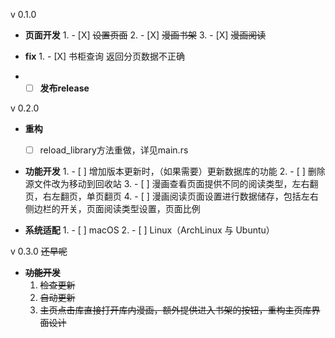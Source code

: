 v 0.1.0

* **页面开发**
    1.
        - [X] ~~设置页面~~
    2.
        - [X] ~~漫画书架~~
    3.
        - [X] ~~漫画阅读~~


* **fix**
    1.
        - [X] 书柜查询 返回分页数据不正确

*
    - [ ] **发布release**

v 0.2.0

* **重构**
    - [ ] reload_library方法重做，详见main.rs

* **功能开发**
    1.
        - [ ] 增加版本更新时，（如果需要）更新数据库的功能
    2.
        - [ ] 删除源文件改为移动到回收站
    3.
        - [ ] 漫画查看页面提供不同的阅读类型，左右翻页，右左翻页，单页翻页
    4.
        - [ ] 漫画阅读页面设置进行数据储存，包括左右侧边栏的开关，页面阅读类型设置，页面比例

* **系统适配**
    1.
        - [ ] macOS
    2.
        - [ ] Linux（ArchLinux 与 Ubuntu）

v 0.3.0
~~还早呢~~

* **~~功能开发~~**
    1. ~~检查更新~~
    2. ~~自动更新~~
    3. ~~主页点击库直接打开库内漫画，额外提供进入书架的按钮，重构主页库界面设计~~